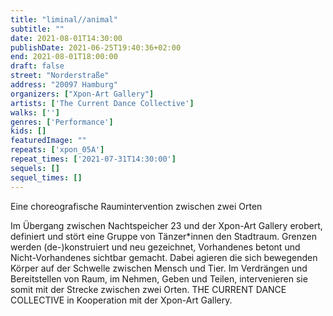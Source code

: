 ```yaml
---
title: "liminal//animal"
subtitle: ""
date: 2021-08-01T14:30:00
publishDate: 2021-06-25T19:40:36+02:00
end: 2021-08-01T18:00:00
draft: false
street: "Norderstraße"
address: "20097 Hamburg"
organizers: ["Xpon-Art Gallery"]
artists: ['The Current Dance Collective']
walks: ['']
genres: ['Performance']
kids: []
featuredImage: ""
repeats: ['xpon_05A']
repeat_times: ['2021-07-31T14:30:00']
sequels: []
sequel_times: []
---
```


Eine choreografische Raumintervention zwischen zwei Orten

Im Übergang zwischen Nachtspeicher 23 und der Xpon-Art Gallery erobert, definiert und stört eine Gruppe von Tänzer\*innen den Stadtraum. Grenzen werden (de-)konstruiert und neu gezeichnet, Vorhandenes betont und Nicht-Vorhandenes sichtbar gemacht. Dabei agieren die sich bewegenden Körper auf der Schwelle zwischen Mensch und Tier. Im Verdrängen und Bereitstellen von Raum, im Nehmen, Geben und Teilen, intervenieren sie somit mit der Strecke zwischen zwei Orten. THE CURRENT DANCE COLLECTIVE in Kooperation mit der Xpon-Art Gallery.